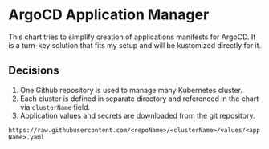 # ArgoCD Application Manager

This chart tries to simplify creation of applications manifests for ArgoCD. It is a turn-key solution that fits my setup and will be kustomized directly for it. 

## Decisions

1. One Github repository is used to manage many Kubernetes cluster.
2. Each cluster is defined in separate directory and referenced in the chart via `clusterName` field.
3. Application values and secrets are downloaded from the git repository.

`https://raw.githubusercontent.com/<repoName>/<clusterName>/values/<appName>.yaml`

